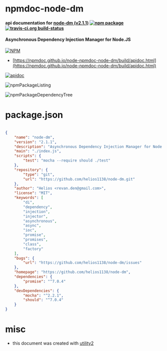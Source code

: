 # npmdoc-node-dm

#### api documentation for  [node-dm (v2.1.1)](https://github.com/helios1138/node-dm)  [![npm package](https://img.shields.io/npm/v/npmdoc-node-dm.svg?style=flat-square)](https://www.npmjs.org/package/npmdoc-node-dm) [![travis-ci.org build-status](https://api.travis-ci.org/npmdoc/node-npmdoc-node-dm.svg)](https://travis-ci.org/npmdoc/node-npmdoc-node-dm)

#### Asynchronous Dependency Injection Manager for Node.JS

[![NPM](https://nodei.co/npm/node-dm.png?downloads=true&downloadRank=true&stars=true)](https://www.npmjs.com/package/node-dm)

- [https://npmdoc.github.io/node-npmdoc-node-dm/build/apidoc.html](https://npmdoc.github.io/node-npmdoc-node-dm/build/apidoc.html)

[![apidoc](https://npmdoc.github.io/node-npmdoc-node-dm/build/screenCapture.buildCi.browser.%252Ftmp%252Fbuild%252Fapidoc.html.png)](https://npmdoc.github.io/node-npmdoc-node-dm/build/apidoc.html)

![npmPackageListing](https://npmdoc.github.io/node-npmdoc-node-dm/build/screenCapture.npmPackageListing.svg)

![npmPackageDependencyTree](https://npmdoc.github.io/node-npmdoc-node-dm/build/screenCapture.npmPackageDependencyTree.svg)



# package.json

```json

{
    "name": "node-dm",
    "version": "2.1.1",
    "description": "Asynchronous Dependency Injection Manager for Node.JS",
    "main": "./index.js",
    "scripts": {
        "test": "mocha --require should ./test"
    },
    "repository": {
        "type": "git",
        "url": "https://github.com/helios1138/node-dm.git"
    },
    "author": "Helios <revan.den@gmail.com>",
    "license": "MIT",
    "keywords": [
        "di",
        "dependency",
        "injection",
        "injector",
        "asynchronous",
        "async",
        "ioc",
        "promise",
        "promises",
        "class",
        "factory"
    ],
    "bugs": {
        "url": "https://github.com/helios1138/node-dm/issues"
    },
    "homepage": "https://github.com/helios1138/node-dm",
    "dependencies": {
        "promise": "^7.0.4"
    },
    "devDependencies": {
        "mocha": "^2.2.1",
        "should": "^7.0.4"
    }
}
```



# misc
- this document was created with [utility2](https://github.com/kaizhu256/node-utility2)
